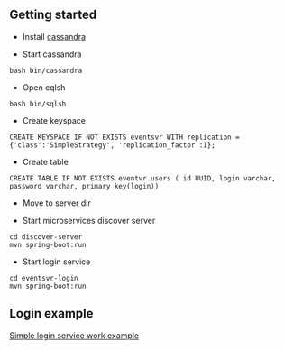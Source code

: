 ## Getting started

* Install [cassandra](http://cassandra.apache.org/download/)

* Start cassandra

```
bash bin/cassandra
```

* Open cqlsh

```
bash bin/sqlsh
```

* Create keyspace

```
CREATE KEYSPACE IF NOT EXISTS eventsvr WITH replication = {'class':'SimpleStrategy', 'replication_factor':1};
```

* Create table

```
CREATE TABLE IF NOT EXISTS eventvr.users ( id UUID, login varchar, password varchar, primary key(login))
```

* Move to server dir

* Start microservices discover server

```
cd discover-server
mvn spring-boot:run
```

* Start login service

```
cd eventsvr-login
mvn spring-boot:run
```

## Login example

[Simple login service work example](https://asciinema.org/a/a08yI0znBHdBgXNFNvRcyhrPG)
